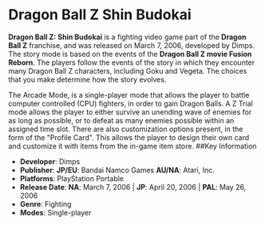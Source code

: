# Dragon Ball Z Shin Budokai

**Dragon Ball Z: Shin Budokai** is a fighting video game part of the **Dragon Ball Z** franchise, and was released on March 7, 2006, developed by Dimps. The story mode is based on the events of the **Dragon Ball Z movie Fusion Reborn**. The players follow the events of the story in which they encounter many Dragon Ball Z characters, including Goku and Vegeta. The choices that you make determine how the story evolves.

The Arcade Mode, is a single-player mode that allows the player to battle computer controlled (CPU) fighters, in order to gain Dragon Balls. A Z Trial mode allows the player to either survive an unending wave of enemies for as long as possible, or to defeat as many enemies possible within an assigned time slot. There are also customization options present, in the form of the "Profile Card". This allows the player to design their own card and customize it with items from the in-game item store.
##Key Information

- **Developer**: Dimps
- **Publisher**: **JP/EU**: Bandai Namco Games  **AU/NA**: Atari, Inc.
- **Platforms**: PlayStation Portable
- **Release Date**: **NA**: March 7, 2006 | **JP**: April 20, 2006 | **PAL**: May 26, 2006
- **Genre**: Fighting
- **Modes**: Single-player